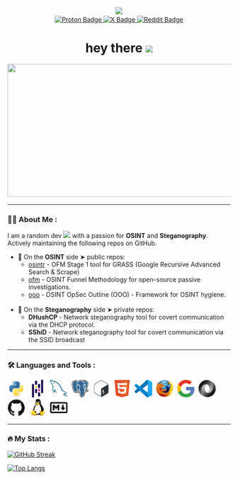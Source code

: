 <div id="header" align="center">
  <img src="https://avatars.githubusercontent.com/u/178463983?s=400&u=1665edb63cc29bfd7b91a355cf22a357a6e7c03a&v=4" width="100"/>
  <div id="badges">
    <a href="mailto:sintr.0@pm.me">
      <img src="https://img.shields.io/badge/Proton-purple?style=for-the-badge&logo=protonmail&logoColor=white" alt="Proton Badge" width="100" height="30"/>
    </a>
    <a href="https://x.com/0SINTr">
      <img src="https://img.shields.io/badge/Twitter-black?style=for-the-badge&logo=x&logoColor=white" alt="X Badge" width="100" height="30"/>
    </a>
    <a href="https://www.reddit.com/user/osintfella/">
      <img src="https://img.shields.io/badge/Reddit-orange?style=for-the-badge&logo=reddit&logoColor=white" alt="Reddit Badge" width="100" height="30"/>
    </a>
  </div>
  <h1>
    hey there
  <img src="https://media.giphy.com/media/hvRJCLFzcasrR4ia7z/giphy.gif" width="30px"/>
</h1>
</div>

<div align="center">
  <img src="https://media.giphy.com/media/dWesBcTLavkZuG35MI/giphy.gif" width="600" height="300"/>
</div>

---

### :man_technologist: About Me :
I am a random dev <img src="https://media.giphy.com/media/WUlplcMpOCEmTGBtBW/giphy.gif" width="30"> with a passion for **OSINT** and **Steganography**. Actively maintaining the following repos on GitHub.
- :telescope: On the **OSINT** side ➤ public repos:
  - [osintr](https://github.com/0SINTr/osintr) - OFM Stage 1 tool for GRASS (Google Recursive Advanced Search & Scrape)
  - [ofm](https://github.com/0SINTr/ofm) - OSINT Funnel Methodology for open-source passive investigations.
  - [ooo](https://github.com/0SINTr/ooo) - OSINT OpSec Outline (OOO) - Framework for OSINT hygiene.<br /><br />
- :closed_lock_with_key: On the **Steganography** side ➤ private repos:
  - **DHushCP** - Network steganography tool for covert communication via the DHCP protocol.
  - **SShiD** - Network steganography tool for covert communication via the SSID broadcast
 
---

### :hammer_and_wrench: Languages and Tools :
<div>
  <img src="https://github.com/devicons/devicon/blob/master/icons/python/python-original.svg" title="Python" alt="Python" width="40" height="40"/>&nbsp;
  <img src="https://github.com/devicons/devicon/blob/master/icons/pandas/pandas-original.svg" title="Pandas" alt="Python" width="40" height="40"/>&nbsp;
  <img src="https://github.com/devicons/devicon/blob/master/icons/mysql/mysql-original.svg" title="MySQL" alt="Python" width="40" height="40"/>&nbsp;
  <img src="https://github.com/devicons/devicon/blob/master/icons/postgresql/postgresql-original.svg" title="PostgreSQL" alt="Python" width="40" height="40"/>&nbsp;
  <img src="https://github.com/devicons/devicon/blob/master/icons/bash/bash-original.svg" title="Bash" alt="Python" width="40" height="40"/>&nbsp;
  <img src="https://github.com/devicons/devicon/blob/master/icons/html5/html5-original.svg" title="HTML" alt="Python" width="40" height="40"/>&nbsp;
  <img src="https://github.com/devicons/devicon/blob/master/icons/vscode/vscode-original.svg" title="VSCode" alt="Python" width="40" height="40"/>&nbsp;
  <img src="https://github.com/devicons/devicon/blob/master/icons/firefox/firefox-original.svg" title="Firefox" alt="Python" width="40" height="40"/>&nbsp;
  <img src="https://github.com/devicons/devicon/blob/master/icons/google/google-original.svg" title="Google" alt="Python" width="40" height="40"/>&nbsp;
  <img src="https://github.com/devicons/devicon/blob/master/icons/json/json-original.svg" title="JSON" alt="Python" width="40" height="40"/>&nbsp;
  <img src="https://github.com/devicons/devicon/blob/master/icons/github/github-original.svg" title="GitHub" alt="GitHub" width="40" height="40"/>&nbsp;
  <img src="https://github.com/devicons/devicon/blob/master/icons/linux/linux-original.svg" title="Linux" alt="Ubuntu" width="40" height="40"/>&nbsp;
  <img src="https://github.com/devicons/devicon/blob/master/icons/markdown/markdown-original.svg" title="Markdown" alt="Python" width="40" height="40"/>&nbsp;
</div>

---

### :fire: My Stats :
[![GitHub Streak](http://github-readme-streak-stats.herokuapp.com?user=0SINTr&theme=dark&background=000000)](https://git.io/streak-stats)

[![Top Langs](https://github-readme-stats.vercel.app/api/top-langs/?username=0SINTr&layout=compact&theme=vision-friendly-dark)](https://github.com/anuraghazra/github-readme-stats)


